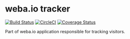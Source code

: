 weba.io tracker
==============
[![Build Status](https://travis-ci.org/webaio/tracker.svg?branch=master)](https://travis-ci.org/webaio/tracker)
[![CircleCI](https://circleci.com/gh/webaio/tracker/tree/master.svg?style=svg)](https://circleci.com/gh/webaio/tracker/tree/master)
[![Coverage Status](https://coveralls.io/repos/github/webaio/tracker/badge.svg?branch=integration-with-travis)](https://coveralls.io/github/webaio/tracker?branch=integration-with-travis)

Part of weba.io application responsible for tracking visitors.
